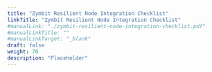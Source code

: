 ```yaml
---
title: "Zymbit Resilient Node Integration Checklist"
linkTitle: "Zymbit Resilient Node Integration Checklist"
#manualLink: "./zymbit-resilient-node-integration-checklist.pdf"
#manualLinkTitle: ""
#manualLinkTarget: "_blank"
draft: false
weight: 70
description: "Placeholder"
---
```

